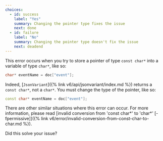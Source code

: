 ```yaml
---
choices:
  - id: success
    label: "Yes"
    summary: Changing the pointer type fixes the issue
    next: done
  - id: failure
    label: "No"
    summary: Changing the pointer type doesn't fix the issue
    next: deadend
---
```


This error occurs when you try to store a pointer of type `const char*` into a variable of type `char*`, like so:

```c++
char* eventName = doc["event"];
```

Indeed, [`JsonVariant`]({% link v6/api/jsonvariant/index.md %}) returns a `const char*`, not a `char*`. You must change the type of the pointer, like so:

```c++
const char* eventName = doc["event"];
```

There are other similar situations where this error can occur. For more information, please read [invalid conversion from 'const char*' to 'char*' [-fpermissive]]({% link v6/error/invalid-conversion-from-const-char-to-char.md %}).

Did this solve your issue?